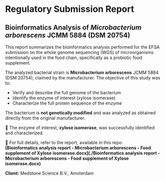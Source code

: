 # Regulatory Submission Report

## Bioinformatics Analysis of *Microbacterium arborescens* JCMM 5884 (DSM 20754)

This report summarizes the bioinformatics analysis performed for the EFSA submission on the whole genome sequencing (WGS) of microorganisms intentionally used in the food chain, specifically as a probiotic food supplement.

The analyzed bacterial strain is **Microbacterium arborescens** JCMM 5884 (DSM 20754), claimed by the manufacturer. The objective of this study was to:

- Verify and describe the full genome of the bacterium
- Identify the enzyme of interest (xylose isomerase)
- Characterize the full protein sequence of the enzyme

The bacterium is **not genetically modified** and was analyzed as obtained directly from the original manufacturer.

🔬 The enzyme of interest, **xylose isomerase**, was successfully identified and characterized.

📄 For full details, refer to the report, available in this repo:  
**[Bioinformatics analysis report - Microbacterium arborescens - Food supplement of Xylose isomerase.docx](./Bioinformatics analysis report - Microbacterium arborescens - Food supplement of Xylose isomerase.docx)**

**Client:** Medstone Science B.V., Amsterdam
